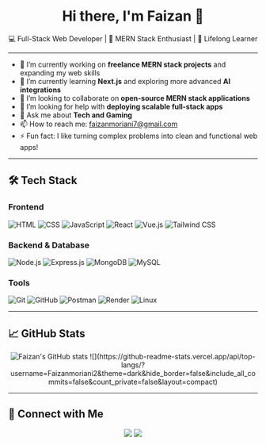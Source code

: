 <h1 align="center">Hi there, I'm Faizan 👋</h1>

<p align="center">
  💻 Full-Stack Web Developer | 🚀 MERN Stack Enthusiast | 🧠 Lifelong Learner  
</p>

---
- 🔭 I’m currently working on **freelance MERN stack projects** and expanding my web skills  
- 🌱 I’m currently learning **Next.js** and exploring more advanced **AI integrations**  
- 👯 I’m looking to collaborate on **open-source MERN stack applications**  
- 🤔 I’m looking for help with **deploying scalable full-stack apps**  
- 💬 Ask me about **Tech and Gaming**  
- 📫 How to reach me: [faizanmoriani7@gmail.com](mailto:faizanmoriani7@gmail.com)  
- ⚡ Fun fact: I like turning complex problems into clean and functional web apps!

---

## 🛠️ Tech Stack

### Frontend  
![HTML](https://img.shields.io/badge/HTML5-E34F26?style=flat-square&logo=html5&logoColor=white)
![CSS](https://img.shields.io/badge/CSS3-1572B6?style=flat-square&logo=css3&logoColor=white)
![JavaScript](https://img.shields.io/badge/JavaScript-F7DF1E?style=flat-square&logo=javascript&logoColor=black)
![React](https://img.shields.io/badge/React-61DAFB?style=flat-square&logo=react&logoColor=black)
![Vue.js](https://img.shields.io/badge/Vue.js-4FC08D?style=flat-square&logo=vue.js&logoColor=white)
![Tailwind CSS](https://img.shields.io/badge/Tailwind_CSS-38B2AC?style=flat-square&logo=tailwind-css&logoColor=white)

### Backend & Database  
![Node.js](https://img.shields.io/badge/Node.js-339933?style=flat-square&logo=nodedotjs&logoColor=white)
![Express.js](https://img.shields.io/badge/Express.js-000000?style=flat-square&logo=express&logoColor=white)
![MongoDB](https://img.shields.io/badge/MongoDB-47A248?style=flat-square&logo=mongodb&logoColor=white)
![MySQL](https://img.shields.io/badge/MySQL-4479A1?style=flat-square&logo=mysql&logoColor=white)

### Tools  
![Git](https://img.shields.io/badge/Git-F05032?style=flat-square&logo=git&logoColor=white)
![GitHub](https://img.shields.io/badge/GitHub-181717?style=flat-square&logo=github&logoColor=white)
![Postman](https://img.shields.io/badge/Postman-FF6C37?style=flat-square&logo=postman&logoColor=white)
![Render](https://img.shields.io/badge/Render-46E3B7?style=flat-square&logo=render&logoColor=black)
![Linux](https://img.shields.io/badge/Linux-FCC624?style=flat-square&logo=linux&logoColor=black)

---

## 📈 GitHub Stats

<p align="center">
  <img src="https://github-readme-stats.vercel.app/api?username=Faizanmoriani2&show_icons=true&theme=github_dark" alt="Faizan's GitHub stats" />
  ![](https://github-readme-stats.vercel.app/api/top-langs/?username=Faizanmoriani2&theme=dark&hide_border=false&include_all_commits=false&count_private=false&layout=compact)
</p>


---

## 🔗 Connect with Me

<p align="center">
  <a href="https://linkedin.com/in/faizan-ali-3b141a255"><img src="https://img.shields.io/badge/LinkedIn-0A66C2?style=flat-square&logo=linkedin&logoColor=white"/></a>
  <a href="mailto:faizanmoriani7@gmail.com"><img src="https://img.shields.io/badge/Gmail-D14836?style=flat-square&logo=gmail&logoColor=white"/></a>
</p>
